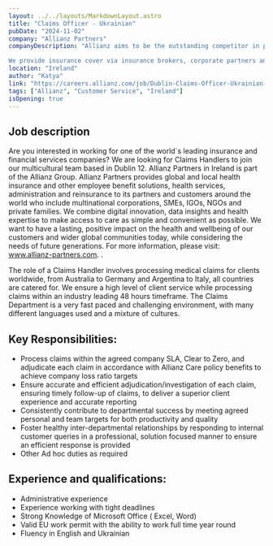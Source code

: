 ```yaml
---
layout: ../../layouts/MarkdownLayout.astro
title: "Claims Officer - Ukrainian"
pubDate: "2024-11-02"
company: "Allianz Partners"
companyDescription: "Allianz aims to be the outstanding competitor in personal and commercial insurance in the UK, helping people and companies move on and up in business and life.

We provide insurance cover via insurance brokers, corporate partners and direct distribution channels. Our portfolio is wide and compromises insurance products in areas such as general commercial, private motor and home, animal health, musical instruments and legal protection. We also provide engineering inspection services."
location: "Ireland"
author: "Katya"
link: "https://careers.allianz.com/job/Dublin-Claims-Officer-Ukrainian-D12-P651/1064081801/"
tags: ["Allianz", "Customer Service", "Ireland"]
isOpening: true
---
```


## Job description

Are you interested in working for one of the world`s leading insurance and financial services companies? We are looking for Claims Handlers to join our multicultural team based in Dublin 12. Allianz Partners in Ireland is part of the Allianz Group. Allianz Partners provides global and local health insurance and other employee benefit solutions, health services, administration and reinsurance to its partners and customers around the world who include multinational corporations, SMEs, IGOs, NGOs and private families. We combine digital innovation, data insights and health expertise to make access to care as simple and convenient as possible. We want to have a lasting, positive impact on the health and wellbeing of our customers and wider global communities today, while considering the needs of future generations. For more information, please visit: www.allianz-partners.com. .

The role of a Claims Handler involves processing medical claims for clients worldwide, from Australia to Germany and Argentina to Italy, all countries are catered for. We ensure a high level of client service while processing claims within an industry leading 48 hours timeframe. The Claims Department is a very fast paced and challenging environment, with many different languages used and a mixture of cultures.

## Key Responsibilities:
- Process claims within the agreed company SLA, Clear to Zero, and adjudicate each claim in accordance with Allianz Care policy benefits to achieve company loss ratio targets
- Ensure accurate and efficient adjudication/investigation of each claim, ensuring timely follow-up of claims, to deliver a superior client experience and accurate reporting
- Consistently contribute to departmental success by meeting agreed personal and team targets for both productivity and quality
- Foster healthy inter-departmental relationships by responding to internal customer queries in a professional, solution focused manner to ensure an efficient response is provided
- Other Ad hoc duties as required



## Experience and qualifications:

- Administrative experience
- Experience working with tight deadlines
- Strong Knowledge of Microsoft Office ( Excel, Word)
- Valid EU work permit with the ability to work full time year round
- Fluency in English and Ukrainian


